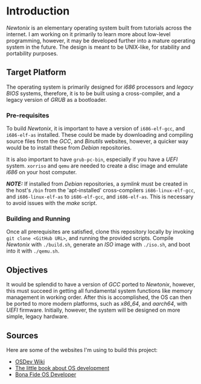 # Introduction

*Newtonix* is an elementary operating system built from tutorials across the internet. I am working on it primarily to learn more about low-level programming, however, it may be developed further into a mature operating system in the future. The design is meant to be UNIX-like, for stability and portability purposes.

## Target Platform

The operating system is primarily designed for *i686* processors and *legacy BIOS* systems, therefore, it is to be built using a cross-compiler, and a legacy version of *GRUB* as a bootloader.

### Pre-requisites

To build *Newtonix*, it is important to have a version of ```i686-elf-gcc```, and ```i686-elf-as``` installed. These could be made by downloading and compiling source files from the *GCC*, and *Binutils* websites, however, a quicker way would be to install these from *Debian* repositories. 

It is also important to have ```grub-pc-bin```, especially if you have a *UEFI* system. ```xorriso``` and ```qemu``` are needed to create a disc image and emulate *i686* on your host computer.

***NOTE:*** If installed from *Debian* repositories, a *symlink* must be created in the host's ```/bin``` from the 'apt-installed' cross-compilers ```i686-linux-elf-gcc```, and ```i686-linux-elf-as``` to ```i686-elf-gcc```, and ```i686-elf-as```. This is necessary to avoid issues with the *make* script.

### Building and Running

Once all prerequisites are satisfied, clone this repository locally by invoking ```git clone <GitHub URL>```, and running the provided scripts. Compile *Newtonix* with ```./build.sh```, generate an *ISO* image with ```./iso.sh```, and boot into it with ```./qemu.sh```.

## Objectives

It would be splendid to have a version of *GCC* ported to *Newtonix*, however, this must succeed in getting all fundamental system functions like memory management in working order. After this is accomplished, the OS can then be ported to more modern platforms, such as *x86_64*, and *aarch64*, with *UEFI* firmware. Initially, however, the system will be designed on more simple, legacy hardware.

## Sources

Here are some of the websites I'm using to build this project:

* [OSDev Wiki](https://wiki.osdev.org/)
* [The little book about OS development](https://littleosbook.github.io/)
* [Bona Fide OS Developer](http://www.osdever.net/)